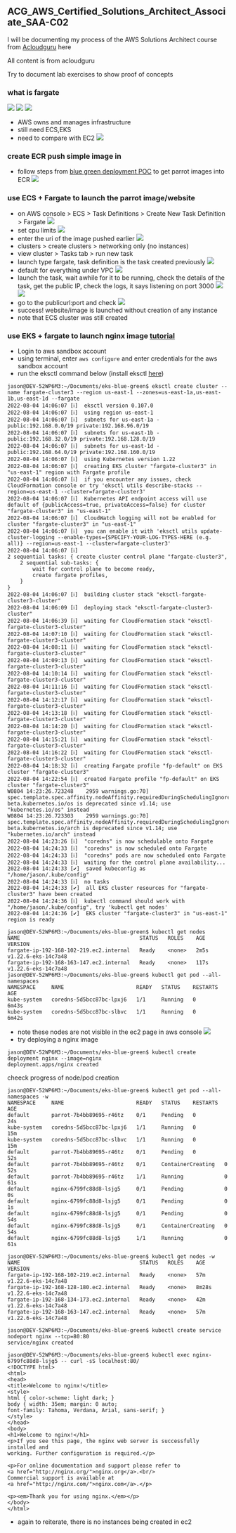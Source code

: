 ## ACG_AWS_Certified_Solutions_Architect_Associate_SAA-C02

I will be documenting my process of the AWS Solutions Architect course from [Acloudguru](https://learn.acloud.guru/course/aws-certified-solutions-architect-associate/overview) here

All content is from acloudguru

Try to document lab exercises to show proof of concepts

### what is fargate
![](/fargate_lab/images/fargate_1.png)
![](/fargate_lab/images/fargate_2.png)
![](/fargate_lab/images/fargate_3.png)
- AWS owns and manages infrastructure
- still need ECS,EKS
- need to compare with EC2
![](/fargate_lab/images/fargate_4.png)

### create ECR push simple image in
- follow steps from [blue green deployment POC](https://github.com/jasonltr/eks-blue-green) to get parrot images into ECR
![](/fargate_lab/images/fargate_5.png)

### use ECS + Fargate to launch the parrot image/website
- on AWS console > ECS > Task Definitions > Create New Task Definition > Fargate
![](/fargate_lab/images/fargate_6.png)
- set cpu limits
![](/fargate_lab/images/fargate_8.png)
- enter the uri of the image pushed earlier
![](/fargate_lab/images/fargate_7.png)
- clusters > create clusters > networking only (no instances)
- view cluster > Tasks tab > run new task
- launch type fargate, task definition is the task created previously
![](/fargate_lab/images/fargate_9.png)
- default for everything under VPC
![](/fargate_lab/images/fargate_10.png)
- launch the task, wait awhile for it to be running, check the details of the task, get the public IP, check the logs, it says listening on port 3000
![](/fargate_lab/images/fargate_11.png)
![](/fargate_lab/images/fargate_12.png)
- go to the publicurl:port and check
![](/fargate_lab/images/fargate_13.png)
- success! website/image is launched without creation of any instance
- note that ECS cluster was still created

### use EKS + fargate to launch nginx image [tutorial](https://www.youtube.com/watch?v=DLmKMBZ_m3w)
- Login to aws sandbox account 
- using terminal, enter `aws configure` and enter credentials for the aws sandbox account
- run the eksctl command below (install eksctl [here](https://docs.aws.amazon.com/eks/latest/userguide/eksctl.html))
```
jason@DEV-52WP6M3:~/Documents/eks-blue-green$ eksctl create cluster --name fargate-cluster3 --region us-east-1 --zones=us-east-1a,us-east-1b,us-east-1d --fargate
2022-08-04 14:06:07 [ℹ]  eksctl version 0.107.0
2022-08-04 14:06:07 [ℹ]  using region us-east-1
2022-08-04 14:06:07 [ℹ]  subnets for us-east-1a - public:192.168.0.0/19 private:192.168.96.0/19
2022-08-04 14:06:07 [ℹ]  subnets for us-east-1b - public:192.168.32.0/19 private:192.168.128.0/19
2022-08-04 14:06:07 [ℹ]  subnets for us-east-1d - public:192.168.64.0/19 private:192.168.160.0/19
2022-08-04 14:06:07 [ℹ]  using Kubernetes version 1.22
2022-08-04 14:06:07 [ℹ]  creating EKS cluster "fargate-cluster3" in "us-east-1" region with Fargate profile
2022-08-04 14:06:07 [ℹ]  if you encounter any issues, check CloudFormation console or try 'eksctl utils describe-stacks --region=us-east-1 --cluster=fargate-cluster3'
2022-08-04 14:06:07 [ℹ]  Kubernetes API endpoint access will use default of {publicAccess=true, privateAccess=false} for cluster "fargate-cluster3" in "us-east-1"
2022-08-04 14:06:07 [ℹ]  CloudWatch logging will not be enabled for cluster "fargate-cluster3" in "us-east-1"
2022-08-04 14:06:07 [ℹ]  you can enable it with 'eksctl utils update-cluster-logging --enable-types={SPECIFY-YOUR-LOG-TYPES-HERE (e.g. all)} --region=us-east-1 --cluster=fargate-cluster3'
2022-08-04 14:06:07 [ℹ]  
2 sequential tasks: { create cluster control plane "fargate-cluster3", 
    2 sequential sub-tasks: { 
        wait for control plane to become ready,
        create fargate profiles,
    } 
}
2022-08-04 14:06:07 [ℹ]  building cluster stack "eksctl-fargate-cluster3-cluster"
2022-08-04 14:06:09 [ℹ]  deploying stack "eksctl-fargate-cluster3-cluster"
2022-08-04 14:06:39 [ℹ]  waiting for CloudFormation stack "eksctl-fargate-cluster3-cluster"
2022-08-04 14:07:10 [ℹ]  waiting for CloudFormation stack "eksctl-fargate-cluster3-cluster"
2022-08-04 14:08:11 [ℹ]  waiting for CloudFormation stack "eksctl-fargate-cluster3-cluster"
2022-08-04 14:09:13 [ℹ]  waiting for CloudFormation stack "eksctl-fargate-cluster3-cluster"
2022-08-04 14:10:14 [ℹ]  waiting for CloudFormation stack "eksctl-fargate-cluster3-cluster"
2022-08-04 14:11:16 [ℹ]  waiting for CloudFormation stack "eksctl-fargate-cluster3-cluster"
2022-08-04 14:12:17 [ℹ]  waiting for CloudFormation stack "eksctl-fargate-cluster3-cluster"
2022-08-04 14:13:18 [ℹ]  waiting for CloudFormation stack "eksctl-fargate-cluster3-cluster"
2022-08-04 14:14:20 [ℹ]  waiting for CloudFormation stack "eksctl-fargate-cluster3-cluster"
2022-08-04 14:15:21 [ℹ]  waiting for CloudFormation stack "eksctl-fargate-cluster3-cluster"
2022-08-04 14:16:22 [ℹ]  waiting for CloudFormation stack "eksctl-fargate-cluster3-cluster"
2022-08-04 14:18:32 [ℹ]  creating Fargate profile "fp-default" on EKS cluster "fargate-cluster3"
2022-08-04 14:22:54 [ℹ]  created Fargate profile "fp-default" on EKS cluster "fargate-cluster3"
W0804 14:23:26.723248    2959 warnings.go:70] spec.template.spec.affinity.nodeAffinity.requiredDuringSchedulingIgnoredDuringExecution.nodeSelectorTerms[0].matchExpressions[0].key: beta.kubernetes.io/os is deprecated since v1.14; use "kubernetes.io/os" instead
W0804 14:23:26.723303    2959 warnings.go:70] spec.template.spec.affinity.nodeAffinity.requiredDuringSchedulingIgnoredDuringExecution.nodeSelectorTerms[0].matchExpressions[1].key: beta.kubernetes.io/arch is deprecated since v1.14; use "kubernetes.io/arch" instead
2022-08-04 14:23:26 [ℹ]  "coredns" is now schedulable onto Fargate
2022-08-04 14:24:33 [ℹ]  "coredns" is now scheduled onto Fargate
2022-08-04 14:24:33 [ℹ]  "coredns" pods are now scheduled onto Fargate
2022-08-04 14:24:33 [ℹ]  waiting for the control plane availability...
2022-08-04 14:24:33 [✔]  saved kubeconfig as "/home/jason/.kube/config"
2022-08-04 14:24:33 [ℹ]  no tasks
2022-08-04 14:24:33 [✔]  all EKS cluster resources for "fargate-cluster3" have been created
2022-08-04 14:24:36 [ℹ]  kubectl command should work with "/home/jason/.kube/config", try 'kubectl get nodes'
2022-08-04 14:24:36 [✔]  EKS cluster "fargate-cluster3" in "us-east-1" region is ready
```
```
jason@DEV-52WP6M3:~/Documents/eks-blue-green$ kubectl get nodes
NAME                                      STATUS   ROLES    AGE    VERSION
fargate-ip-192-168-102-219.ec2.internal   Ready    <none>   2m5s   v1.22.6-eks-14c7a48
fargate-ip-192-168-163-147.ec2.internal   Ready    <none>   117s   v1.22.6-eks-14c7a48
jason@DEV-52WP6M3:~/Documents/eks-blue-green$ kubectl get pod --all-namespaces
NAMESPACE     NAME                       READY   STATUS    RESTARTS   AGE
kube-system   coredns-5d5bcc87bc-lpxj6   1/1     Running   0          6m43s
kube-system   coredns-5d5bcc87bc-slbvc   1/1     Running   0          6m42s
```
- note these nodes are not visible in the ec2 page in aws console
![](/fargate_lab/images/fargate_17.png)
- try deploying a nginx image
```
jason@DEV-52WP6M3:~/Documents/eks-blue-green$ kubectl create deployment nginx --image=nginx
deployment.apps/nginx created
```
cheeck progress of node/pod creation
```
jason@DEV-52WP6M3:~/Documents/eks-blue-green$ kubectl get pod --all-namespaces -w
NAMESPACE     NAME                       READY   STATUS    RESTARTS   AGE
default       parrot-7b4bb89695-r46tz    0/1     Pending   0          24s
kube-system   coredns-5d5bcc87bc-lpxj6   1/1     Running   0          15m
kube-system   coredns-5d5bcc87bc-slbvc   1/1     Running   0          15m
default       parrot-7b4bb89695-r46tz    0/1     Pending   0          52s
default       parrot-7b4bb89695-r46tz    0/1     ContainerCreating   0          52s
default       parrot-7b4bb89695-r46tz    1/1     Running             0          61s
default       nginx-6799fc88d8-lsjg5     0/1     Pending             0          0s
default       nginx-6799fc88d8-lsjg5     0/1     Pending             0          1s
default       nginx-6799fc88d8-lsjg5     0/1     Pending             0          54s
default       nginx-6799fc88d8-lsjg5     0/1     ContainerCreating   0          54s
default       nginx-6799fc88d8-lsjg5     1/1     Running             0          61s
```
```
jason@DEV-52WP6M3:~/Documents/eks-blue-green$ kubectl get nodes -w
NAME                                      STATUS   ROLES    AGE     VERSION
fargate-ip-192-168-102-219.ec2.internal   Ready    <none>   57m     v1.22.6-eks-14c7a48
fargate-ip-192-168-128-180.ec2.internal   Ready    <none>   8m28s   v1.22.6-eks-14c7a48
fargate-ip-192-168-134-173.ec2.internal   Ready    <none>   42m     v1.22.6-eks-14c7a48
fargate-ip-192-168-163-147.ec2.internal   Ready    <none>   57m     v1.22.6-eks-14c7a48
```
```
jason@DEV-52WP6M3:~/Documents/eks-blue-green$ kubectl create service nodeport nginx --tcp=80:80
service/nginx created
```
```
jason@DEV-52WP6M3:~/Documents/eks-blue-green$ kubectl exec nginx-6799fc88d8-lsjg5 -- curl -sS localhost:80/
<!DOCTYPE html>
<html>
<head>
<title>Welcome to nginx!</title>
<style>
html { color-scheme: light dark; }
body { width: 35em; margin: 0 auto;
font-family: Tahoma, Verdana, Arial, sans-serif; }
</style>
</head>
<body>
<h1>Welcome to nginx!</h1>
<p>If you see this page, the nginx web server is successfully installed and
working. Further configuration is required.</p>

<p>For online documentation and support please refer to
<a href="http://nginx.org/">nginx.org</a>.<br/>
Commercial support is available at
<a href="http://nginx.com/">nginx.com</a>.</p>

<p><em>Thank you for using nginx.</em></p>
</body>
</html>
```
- again to reiterate, there is no instances being created in ec2 


<!-- ### try deploy eks fargate with load balancer
```
eksctl create cluster --name fargate-cluster-2 --region us-east-1 --zones=us-east-1a,us-east-1b,us-east-1d --fargate
```
```
eksctl create fargateprofile \
  --cluster fargate-cluster \
  --name parrot \
  --namespace parrot
```
```
eksctl get fargateprofile \
  --cluster fargate-cluster \
  -o yaml
```
```
- name: parrot
  podExecutionRoleARN: arn:aws:iam::949860833023:role/eksctl-fargate-cluster-clu-FargatePodExecutionRole-16XLVM0XW0KHG
  selectors:
  - namespace: parrot
  status: CREATING
  subnets:
  - subnet-03acbce539ad50732
  - subnet-07b8b1344ebd289db
```
```
eksctl utils associate-iam-oidc-provider \
    --region ${AWS_REGION} \
    --cluster fargate-cluster \
    --approve
2022-08-05 10:59:46 [ℹ]  will create IAM Open ID Connect provider for cluster "fargate-cluster" in "us-east-1"
2022-08-05 10:59:48 [✔]  created IAM Open ID Connect provider for cluster "fargate-cluster" in "us-east-1"
```
```
curl -o iam_policy.json https://raw.githubusercontent.com/kubernetes-sigs/aws-load-balancer-controller/main/docs/install/iam_policy.json
aws iam create-policy \
    --policy-name AWSLoadBalancerControllerIAMPolicy \
    --policy-document file://iam_policy.json
rm iam_policy.json
```
```
eksctl create iamserviceaccount \
  --cluster fargate-cluster  \
  --namespace kube-system \
  --name aws-load-balancer-controller2 \
  --attach-policy-arn arn:aws:iam::949860833023:policy/AWSLoadBalancerControllerIAMPolicy \
  --override-existing-serviceaccounts \
  --approve
```
```
kubectl get sa aws-load-balancer-controller2 -n kube-system -o yaml
```
```
kubectl apply -k "github.com/aws/eks-charts/stable/aws-load-balancer-controller/crds?ref=master"
```
```
helm repo add eks https://aws.github.io/eks-charts

export VPC_ID=$(aws eks describe-cluster \
                --name fargate-cluster \
                --query "cluster.resourcesVpcConfig.vpcId" \
                --output text)

helm upgrade -i aws-load-balancer-controller2 \
    eks/aws-load-balancer-controller2 \
    -n kube-system \
    --set clusterName=fargate-cluster \
    --set serviceAccount.create=false \
    --set serviceAccount.name=aws-load-balancer-controller \
    --set image.tag=1-0-0 \
    --set region=${AWS_REGION} \
    --set vpcId=${VPC_ID} \
    --version="${LBC_CHART_VERSION}" -->